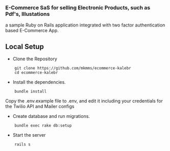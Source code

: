 ### E-Commerce SaS for selling Electronic Products, such as Pdf's, Illustations

a sample Ruby on Rails application integrated with two factor authentication based E-Commerce App.

## Local Setup

* Clone the Repository
```cassandraql
    git clone https://github.com/mkmms/ecommerce-kalebr
    cd ecommerce-kalebr
```

* Install the dependencies.
```cassandraql
    bundle install
```

Copy the .env.example file to .env, and edit it including your credentials for the Twilio API and Mailer configs


* Create database and run migrations.
 
```
    bundle exec rake db:setup
```

* Start the server
```
    rails s
```